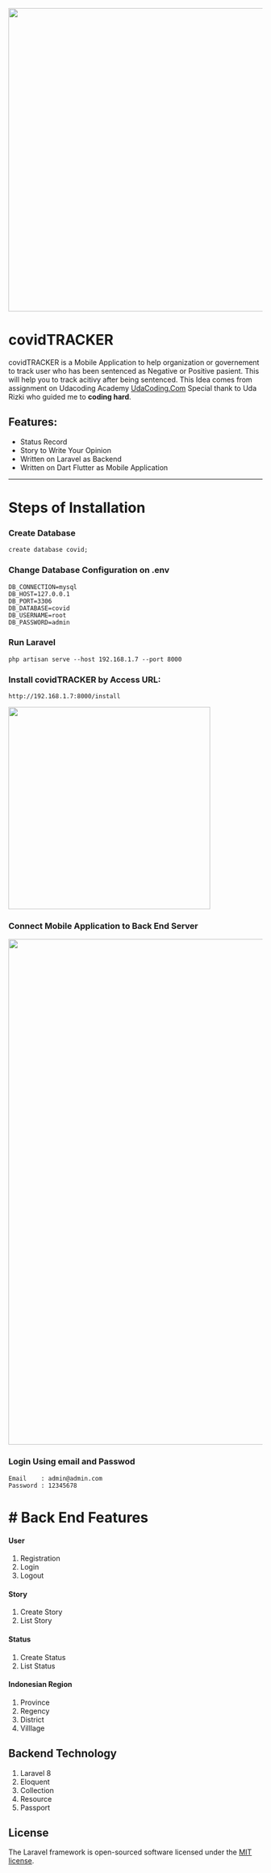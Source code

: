 <p align="center"><a href="https://flazhost.com" target="_blank"><img src="https://i.postimg.cc/yxCQHLcT/covid-TRACKER-svg.png" width="600"></a></p>

# covidTRACKER

covidTRACKER is a Mobile Application to help organization or governement to track user who has been sentenced as Negative or Positive pasient. This will help you to track acitivy after being sentenced. This Idea comes from assignment on Udacoding Academy [UdaCoding.Com](https://udacoding.com) Special thank to Uda Rizki who guided me to **coding hard**.

## Features:

- Status Record
- Story to Write Your Opinion
- Written on Laravel as Backend
- Written on Dart Flutter as Mobile Application

---

# Steps of Installation

### Create Database

`create database covid;`

### Change Database Configuration on .env

```
DB_CONNECTION=mysql
DB_HOST=127.0.0.1
DB_PORT=3306
DB_DATABASE=covid
DB_USERNAME=root
DB_PASSWORD=admin
```

### Run Laravel

```
php artisan serve --host 192.168.1.7 --port 8000
```

### Install covidTRACKER by Access URL:

```
http://192.168.1.7:8000/install
```

<img src="https://i.postimg.cc/d3PmzDrk/installation.png" height="400" />

### Connect Mobile Application to Back End Server

<img src="https://i.postimg.cc/D0rdFFPC/connection.png" height="1000" />

### Login Using email and Passwod

```
Email    : admin@admin.com
Password : 12345678
```

# # Back End Features

#### User

1. Registration
2. Login
3. Logout

#### Story

1. Create Story
2. List Story

#### Status

1. Create Status
2. List Status

#### Indonesian Region

1. Province
2. Regency
3. District
4. Villlage

## Backend Technology

1. Laravel 8
2. Eloquent
3. Collection
4. Resource
5. Passport

## License

The Laravel framework is open-sourced software licensed under the [MIT license](https://opensource.org/licenses/MIT).
